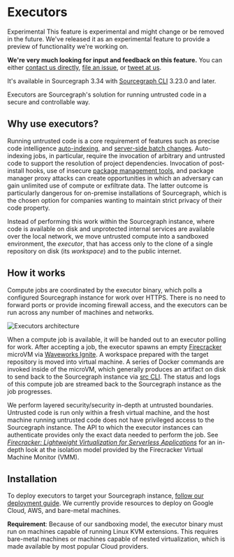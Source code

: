 # Executors

<style type="text/css">
  img.executor-diagram {
    display: block;
    margin: 1em auto;
    max-width: 700px;
    margin-bottom: 0.5em;
  }
</style>

<aside class="experimental">
<p>
<span class="badge badge-experimental">Experimental</span> This feature is experimental and might change or be removed in the future. We've released it as an experimental feature to provide a preview of functionality we're working on.
</p>

<p><b>We're very much looking for input and feedback on this feature.</b> You can either <a href="https://about.sourcegraph.com/contact">contact us directly</a>, <a href="https://github.com/sourcegraph/sourcegraph">file an issue</a>, or <a href="https://twitter.com/sourcegraph">tweet at us</a>.</p>

<p>It's available in Sourcegraph 3.34 with <a href="https://github.com/sourcegraph/src-cli">Sourcegraph CLI</a> 3.23.0 and later.</p>
</aside>

Executors are Sourcegraph's solution for running untrusted code in a secure and controllable way.

## Why use executors?

Running untrusted code is a core requirement of features such as precise code intelligence [auto-indexing](../code_intelligence/explanations/auto_indexing.md), and [server-side batch changes](../batch_changes/explanations/server_side.md). Auto-indexing jobs, in particular, require the invocation of arbitrary and untrusted code to support the resolution of project dependencies. Invocation of post-install hooks, use of insecure [package management tools](https://github.com/golang/go/issues/29230), and package manager proxy attacks can create opportunities in which an adversary can gain unlimited use of compute or exfiltrate data. The latter outcome is particularly dangerous for on-premise installations of Sourcegraph, which is the chosen option for companies wanting to maintain strict privacy of their code property.

Instead of performing this work within the Sourcegraph instance, where code is available on disk and unprotected internal services are available over the local network, we move untrusted compute into a sandboxed environment, the _executor_, that has access only to the clone of a single repository on disk (its _workspace_) and to the public internet.

## How it works

Compute jobs are coordinated by the executor binary, which polls a configured Sourcegraph instance for work over HTTPS. There is no need to forward ports or provide incoming firewall access, and the executors can be run across any number of machines and networks.

<img src="executors_arch.svg" alt="Executors architecture" class="executor-node-diagram">

When a compute job is available, it will be handed out to an executor polling for work. After accepting a job, the executor spawns an empty [Firecracker](https://firecracker-microvm.github.io/) microVM via [Waveworks Ignite](https://ignite.readthedocs.io/en/stable/). A workspace prepared with the target repository is moved into virtual machine. A series of Docker commands are invoked inside of the microVM, which generally produces an artifact on disk to send back to the Sourcegraph instance via [src CLI](../cli/index.md). The status and logs of this compute job are streamed back to the Sourcegraph instance as the job progresses.

We perform layered security/security in-depth at untrusted boundaries. Untrusted code is run only within a fresh virtual machine, and the host machine running untrusted code does not have privileged access to the Sourcegraph instance. The API to which the executor instances can authenticate provides only the exact data needed to perform the job. See [_Firecracker: Lightweight Virtualization for Serverless Applications_](https://www.amazon.science/publications/firecracker-lightweight-virtualization-for-serverless-applications) for an in-depth look at the isolation model provided by the Firecracker Virtual Machine Monitor (VMM).

## Installation

To deploy executors to target your Sourcegraph instance, [follow our deployment guide](deploy_executors.md). We currently provide resources to deploy on Google Cloud, AWS, and bare-metal machines.

**Requirement**: Because of our sandboxing model, the executor binary must run on machines capable of running Linux KVM extensions. This requires bare-metal machines or machines capable of nested virtualization, which is made available by most popular Cloud providers.
